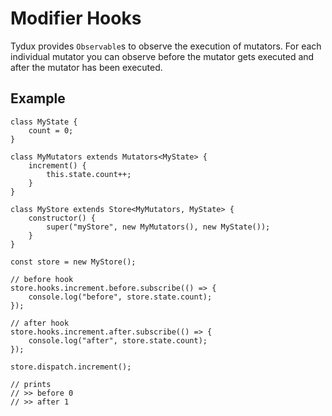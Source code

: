 
# Modifier Hooks

Tydux provides `Observable`s to observe the execution of mutators. For each individual mutator you can observe before the mutator gets executed and after the mutator has been executed.

## Example
	
	class MyState {
	    count = 0;
	}
	
	class MyMutators extends Mutators<MyState> {
	    increment() {
	        this.state.count++;
	    }
	}
	
	class MyStore extends Store<MyMutators, MyState> {
	    constructor() {
	        super("myStore", new MyMutators(), new MyState());
	    }
	}
	
	const store = new MyStore();
	
	// before hook
	store.hooks.increment.before.subscribe(() => {
	    console.log("before", store.state.count);
	});
	
	// after hook
	store.hooks.increment.after.subscribe(() => {
	    console.log("after", store.state.count);
	});
	
	store.dispatch.increment();
	
	// prints
	// >> before 0
	// >> after 1
	
